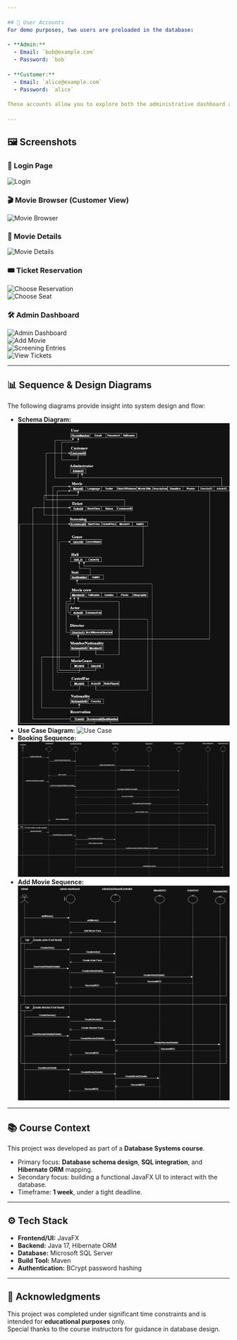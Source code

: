 ```yaml
---

## 👤 User Accounts
For demo purposes, two users are preloaded in the database:

- **Admin:**  
  - Email: `bob@example.com`  
  - Password: `bob`  

- **Customer:**  
  - Email: `alice@example.com`  
  - Password: `alice`  

These accounts allow you to explore both the administrative dashboard and the customer-facing movie browser.

---
```


## 🖼️ Screenshots

### 🔑 Login Page
![Login](docs/LoginPage.png)

### 🎬 Movie Browser (Customer View)
![Movie Browser](docs/MovieBrowser.png)

### 📄 Movie Details
![Movie Details](docs/MovieDetails.png)

### 🎟️ Ticket Reservation
![Choose Reservation](docs/ChooseReservation.png)  
![Choose Seat](docs/ChooseSeat.png)

### 🛠️ Admin Dashboard
![Admin Dashboard](docs/AdminDashboard.png)  
![Add Movie](docs/AddMovie.png)  
![Screening Entries](docs/ScreeningEntries.png)  
![View Tickets](docs/ViewTickets.png)

---

## 📊 Sequence & Design Diagrams
The following diagrams provide insight into system design and flow:

- **Schema Diagram:** ![Schema](docs/Schema_Diagram.png)  
- **Use Case Diagram:** ![Use Case](docs/Usecase.drawio.drawio.png)  
- **Booking Sequence:** ![Booking](docs/BookingSequenceDiagram.drawio.png)  
- **Add Movie Sequence:** ![AddMovie](docs/AddMovieSequenceDB.drawio.png)

---

## 📚 Course Context
This project was developed as part of a **Database Systems course**.  
- Primary focus: **Database schema design**, **SQL integration**, and **Hibernate ORM** mapping.  
- Secondary focus: building a functional JavaFX UI to interact with the database.  
- Timeframe: **1 week**, under a tight deadline.  

---

## ⚙️ Tech Stack
- **Frontend/UI:** JavaFX  
- **Backend:** Java 17, Hibernate ORM  
- **Database:** Microsoft SQL Server  
- **Build Tool:** Maven  
- **Authentication:** BCrypt password hashing  

---

## 🙏 Acknowledgments
This project was completed under significant time constraints and is intended for **educational purposes** only.  
Special thanks to the course instructors for guidance in database design.
